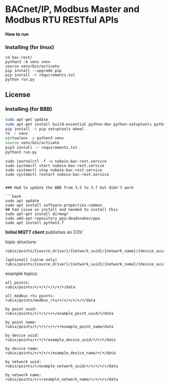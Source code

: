 # BACnet/IP, Modbus Master and Modbus RTU RESTful APIs

#### How to run

### Installing (for linux)

```
cd bac-rest/
python3 -m venv venv
source venv/bin/activate
pip install --upgrade pip
pip install -r requirements.txt
python run.py
```

## License

### Installing (for BBB)

```bash
sudo apt-get update
sudo apt-get install build-essential python-dev python-setuptools python-pip python-smbus python3-pip virtualenv -y
pip install -U pip setuptools wheel
rm -r venv
virtualenv -p python3 venv
source venv/bin/activate
pip3 install -r requirements.txt
python3 run.py
```

```
sudo journalctl -f -u nubeio-bac-rest.service
sudo systemctl start nubeio-bac-rest.service
sudo systemctl stop nubeio-bac-rest.service
sudo systemctl restart nubeio-bac-rest.service
```

```

### Had to update the BBB from 3.5 to 3.7 but didn't work

```bash
sudo apt update
sudo apt install software-properties-common
## had issue on install and needed to install this
sudo apt-get install dirmngr
sudo add-apt-repository ppa:deadsnakes/ppa
sudo apt install python3.7
```



**Initial MQTT client**
publishes on COV
  
topic structure:
```
rubix/points/{source_driver}/{network_uuid}/{network_name}/{device_uuid}/{device_name}/{point.uuid}/{point.name}/data

[optional] (value only)
rubix/points/{source_driver}/{network_uuid}/{network_name}/{device_uuid}/{device_name}/{point.uuid}/{point.name}/value
```


example topics:
```
all points:
rubix/points/+/+/+/+/+/+/+/data

all modbus rtu points:
rubix/points/modbus_rtu/+/+/+/+/+/+/data

by point uuid:
rubix/points/+/+/+/+/+/example_point_uuid/+/data

by point name:
rubix/points/+/+/+/+/+/+/example_point_name/data

by device uuid:
rubix/points/+/+/+/example_device_uuid/+/+/+/data

by device name:
rubix/points/+/+/+/+/example_device_name/+/+/data

by network uuid:
rubix/points/+/example_network_uuid/+/+/+/+/+/data

by network name:
rubix/points/+/+/example_network_name/+/+/+/+/data
```
